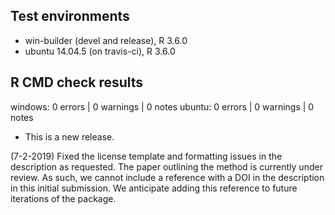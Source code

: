## Test environments
* win-builder (devel and release), R 3.6.0
* ubuntu 14.04.5 (on travis-ci), R 3.6.0

## R CMD check results

windows: 0 errors | 0 warnings | 0 notes
ubuntu:  0 errors | 0 warnings | 0 notes

* This is a new release.

(7-2-2019)
Fixed the license template and formatting issues in the description as 
requested. 
The paper outlining the method is currently under review. 
As such, we cannot include a reference with a DOI in the description
in this initial submission. We anticipate adding this reference to 
future iterations of the package.   
